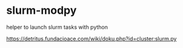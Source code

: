 # slurm-modpy
helper to launch slurm tasks with python

https://detritus.fundacioace.com/wiki/doku.php?id=cluster:slurm.py 
